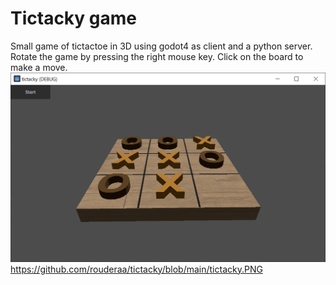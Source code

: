 # Tictacky game
Small game of tictactoe in 3D using godot4 as client and a python server.
Rotate the game by pressing the right mouse key. Click on the board to make a move.
![alt text](https://github.com/rouderaa/tictacky/blob/main/tictacky.PNG "TicTacky")https://github.com/rouderaa/tictacky/blob/main/tictacky.PNG


